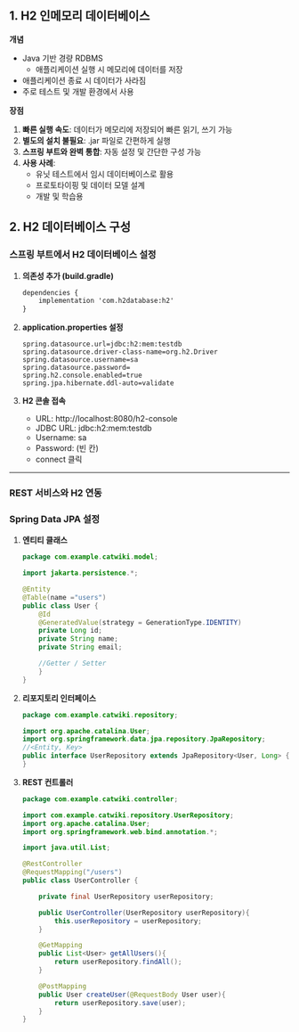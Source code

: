 ## **1. H2 인메모리 데이터베이스**

**개념**

- Java 기반 경량 RDBMS
    - 애플리케이션 실행 시 메모리에 데이터를 저장
- 애플리케이션 종료 시 데이터가 사라짐
- 주로 테스트 및 개발 환경에서 사용

**장점**

1. **빠른 실행 속도**: 데이터가 메모리에 저장되어 빠른 읽기, 쓰기 가능
2. **별도의 설치 불필요**: .jar 파일로 간편하게 실행
3. **스프링 부트와 완벽 통합**: 자동 설정 및 간단한 구성 가능
4. **사용 사례**:
    - 유닛 테스트에서 임시 데이터베이스로 활용
    - 프로토타이핑 및 데이터 모델 설계
    - 개발 및 학습용

## **2. H2 데이터베이스 구성**

### **스프링 부트에서 H2 데이터베이스 설정**

1. **의존성 추가 (build.gradle)**
    
    ```xml
    dependencies {
        implementation 'com.h2database:h2'
    }
    ```
    
2. **application.properties 설정**
    
    ```
    spring.datasource.url=jdbc:h2:mem:testdb
    spring.datasource.driver-class-name=org.h2.Driver
    spring.datasource.username=sa
    spring.datasource.password=
    spring.h2.console.enabled=true
    spring.jpa.hibernate.ddl-auto=validate
    ```
    
3. **H2 콘솔 접속**
    - URL: http://localhost:8080/h2-console
    - JDBC URL: jdbc:h2:mem:testdb
    - Username: sa
    - Password: (빈 칸)
    - connect 클릭

---

### **REST 서비스와 H2 연동**

### **Spring Data JPA 설정**

1. **엔티티 클래스**
    
    ```java
    package com.example.catwiki.model;
    
    import jakarta.persistence.*;
    
    @Entity
    @Table(name ="users")
    public class User {
        @Id
        @GeneratedValue(strategy = GenerationType.IDENTITY)
        private Long id;
        private String name;
        private String email;
    
        //Getter / Setter
        }
    }
    
    ```
    
2. **리포지토리 인터페이스**
    
    ```java
    package com.example.catwiki.repository;
    
    import org.apache.catalina.User;
    import org.springframework.data.jpa.repository.JpaRepository;
    //<Entity, Key>
    public interface UserRepository extends JpaRepository<User, Long> {
    }
    
    ```
    
3. **REST 컨트롤러**
    
    ```java
    package com.example.catwiki.controller;
    
    import com.example.catwiki.repository.UserRepository;
    import org.apache.catalina.User;
    import org.springframework.web.bind.annotation.*;
    
    import java.util.List;
    
    @RestController
    @RequestMapping("/users")
    public class UserController {
    
        private final UserRepository userRepository;
    
        public UserController(UserRepository userRepository){
            this.userRepository = userRepository;
        }
    
        @GetMapping
        public List<User> getAllUsers(){
            return userRepository.findAll();
        }
    
        @PostMapping
        public User createUser(@RequestBody User user){
            return userRepository.save(user);
        }
    }
    
    ```
